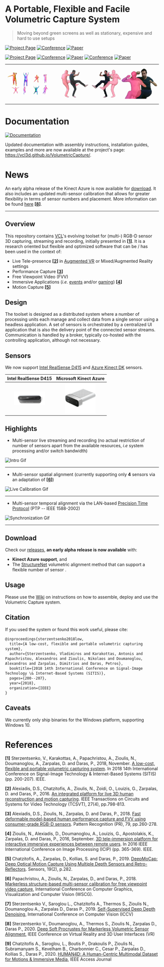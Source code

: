 # A Portable, Flexible and Facile Volumetric Capture System
> Moving beyond green screens as well as stationary, expensive and hard to use setups  

[![Project Page](http://img.shields.io/badge/Volumetric-Capture-blueviolet.svg?style=plastic)](https://vcl3d.github.io/VolumetricCapture/)
[![Conference](http://img.shields.io/badge/SITIS-2018-blue.svg?style=plastic)]()
[![Paper](http://img.shields.io/badge/paper-arxiv.1909.01207-critical.svg?style=plastic)](https://arxiv.org/pdf/1909.01207.pdf)


[![Project Page](http://img.shields.io/badge/Volumetric-Calibration-blueviolet.svg?style=plastic)](https://vcl3d.github.io/StructureNet/)
[![Conference](http://img.shields.io/badge/IEEEVR-2020-blue.svg?style=plastic)](http://ieeevr.org/2020/)
[![Paper](http://img.shields.io/badge/paper-arxiv.2003.10176-critical.svg?style=plastic)](https://arxiv.org/pdf/2003.10176.pdf)
[![Conference](http://img.shields.io/badge/WSCG-2018-blue.svg?style=plastic)]()
[![Paper](http://img.shields.io/badge/paper-iti-critical.svg?style=plastic)](https://www.iti.gr/iti/files/document/publications/S05-Markerless%20Structure-based%20Calibration.pdf)


_______

![Volumetric Capture Banner](./assets/images/header.png)
_______

# Documentation
[![Documentation](http://img.shields.io/badge/documentation-green.svg?style=plastic)](https://vcl3d.github.io/VolumetricCapture/)

Updated documentation with assembly instructions, installation guides, examples and more are now available at the project's page: https://vcl3d.github.io/VolumetricCapture/.

# News
An early alpha release of the Kinect Azure is now available for [download](https://github.com/VCL3D/VolumetricCapture/releases/tag/4.0.1).
It also includes an updated multi-sensor calibration that allows for greater flexibility in terms of sensor numbers and placement. More information can be found [here](https://vcl3d.github.io/StructureNet/) __\[[8](#StructureNet)\]__.


_______
## Overview

This repository contains [VCL](https://vcl.iti.gr)'s evolving toolset for (multi-) RGB-D sensor 3D capturing, streaming and recording, initially presented in __\[[1](#VolCap)\]__.
It is a research oriented but flexible and optimized software that can be / has been used in the context of:

* Live Tele-presence __\[[2](#Integrated)\]__ in [Augmented VR](https://www.youtube.com/watch?v=7O_TrhtmP5Q) or Mixed/Augmented Reality settings
* Performance Capture __\[[3](#PerfCap)\]__
* Free Viewpoint Video (FVV)
* Immersive Applications (_i.e._ [events](https://www.youtube.com/watch?v=J3zJmMNxV0k) and/or [gaming](https://www.youtube.com/watch?v=nK7pC41YjZY)) __\[[4](#Platform)\]__
* Motion Capture __\[[5](#DeepMoCap)\]__


## Design

The toolset is designed as a distributed system where a number of processing units each manage and collect data from a single sensor using a headless application.
A set of sensors is orchestrated by a centralized UI application that is also the delivery point of the connected sensor streams.
Communication is handled by a broker, typically co-hosted with the controlling application, although not necessary.

## Sensors

We now support [Intel RealSense D415](https://www.intelrealsense.com/) and [Azure Kinect DK](https://azure.microsoft.com/en-in/services/kinect-dk/) sensors.

| Intel RealSense D415  |  Microsoft Kinect Azure |
|:-------------------------:|:-------------------------:|
| <img alt="Intel RealSense D415" src="./assets/images/stereo_DT_d415_front-crop1a-1.png" width="100"> | <img alt="Azure Kinect DK" src="./assets/images/k4a.png" width="100"> |


## Highlights

* Multi-sensor live streaming and recording (no actual restriction of number of sensors apart from the available resources, _i.e_ system processing and/or switch bandwidth)

![Intro Gif](./assets/images/intro.gif)

_______

* Multi-sensor spatial alignment (currently supporting only __4__ sensors via an adaptation of __\[[6](#Markerless)\]__)

![Live Calibration Gif](./assets/images/live_calibration.gif)

_______

* Multi-sensor temporal alignment via the LAN-based [Precision Time Protocol](https://en.wikipedia.org/wiki/Precision_Time_Protocol) (PTP -- IEEE 1588-2002)

![Synchronization Gif](./assets/images/synchronization.gif)

_______


## Download

Check our [releases](https://github.com/VCL3D/VolumetricCapture/releases), __an early alpha release is now available__ with:

- __Kinect Azure support__, and
- The [StructureNet](https://vcl3d.github.io/StructureNet/) volumetric alignment method that can support a flexible number of sensor .

## Usage

Please use the [Wiki](https://github.com/VCL3D/VolumetricCapture/wiki) on instructions on how to assemble, deploy and use the Volumetric Capture system.


## Citation

If you used the system or found this work useful, please cite:
```
@inproceedings{sterzentsenko2018low,
  title={A low-cost, flexible and portable volumetric capturing system},
  author={Sterzentsenko, Vladimiros and Karakottas, Antonis and Papachristou, Alexandros and Zioulis, Nikolaos and Doumanoglou, Alexandros and Zarpalas, Dimitrios and Daras, Petros},
  booktitle={2018 14th International Conference on Signal-Image Technology \& Internet-Based Systems (SITIS)},
  pages={200--207},
  year={2018},
  organization={IEEE}
}
```

## Caveats
We currently only ship binaries for the Windows platform, supporting Windows 10.


# References
<a name="VolCap"/> __\[1\]__ Sterzentsenko, V., Karakottas, A., Papachristou, A., Zioulis, N., Doumanoglou, A., Zarpalas, D. and Daras, P., 2018, November. [A low-cost, flexible and portable volumetric capturing system](https://www.iti.gr/iti/files/document/publications/low-cost-flexible.pdf). In 2018 14th International Conference on Signal-Image Technology & Internet-Based Systems (SITIS) (pp. 200-207). IEEE.

<a name="Integrated"/> __\[2\]__ Alexiadis, D.S., Chatzitofis, A., Zioulis, N., Zoidi, O., Louizis, G., Zarpalas, D. and Daras, P., 2016. [An integrated platform for live 3D human reconstruction and motion capturing](https://arxiv.org/ftp/arxiv/papers/1712/1712.03084.pdf). IEEE Transactions on Circuits and Systems for Video Technology (TCSVT), 27(4), pp.798-813.

<a name="PerfCap"/> __\[3\]__ Alexiadis, D.S., Zioulis, N., Zarpalas, D. and Daras, P., 2018. [Fast deformable model-based human performance capture and FVV using consumer-grade RGB-D sensors](https://www.iti.gr/iti/files/document/publications/RGB-D_09-03-2018.pdf). Pattern Recognition (PR), 79, pp.260-278.

<a name="Platform"/> __\[4\]__ Zioulis, N., Alexiadis, D., Doumanoglou, A., Louizis, G., Apostolakis, K., Zarpalas, D. and Daras, P., 2016, September. [3D tele-immersion platform for interactive immersive experiences between remote users](https://www.iti.gr/iti/files/document/publications/cameraReady.pdf). In 2016 IEEE International Conference on Image Processing (ICIP) (pp. 365-369). IEEE.

<a name="DeepMoCap"/> __\[5\]__ Chatzitofis, A., Zarpalas, D., Kollias, S. and Daras, P., 2019. [DeepMoCap: Deep Optical Motion Capture Using Multiple Depth Sensors and Retro-Reflectors](https://www.mdpi.com/1424-8220/19/2/282). Sensors, 19(2), p.282.

<a name="Markerless"/> __\[6\]__ Papachristou, A., Zioulis, N., Zarpalas, D., and Daras, P., 2018. [Markerless structure-based multi-sensor calibration for free viewpoint video capture](https://www.iti.gr/iti/files/document/publications/S05-Markerless%20Structure-based%20Calibration.pdf), International Conference on Computer Graphics, Visualization and Computer Vision (WSCG).

<a name="Denoising"/> __\[7\]__ Sterzentsenko V., Saroglou L., Chatzitofis A., Thermos S., Zioulis N., Doumanoglou A., Zarpalas D., Daras P., 2019. [Self-Supervised Deep Depth Denoising](https://www.iti.gr/iti/files/document/publications/190901193b.pdf), International Conference on Computer Vision (ICCV)

<a name="StructureNet"/> __\[8\]__ Sterzentsenko V., Doumanoglou, A., Thermos S., Zioulis N., Zarpalas D., Daras P., 2020. [Deep Soft Procrustes for Markerless Volumetric Sensor Alignment](https://arxiv.org/pdf/2003.10176.pdf), IEEE Conference on Virtual Reality and 3D User Interfaces (VR)

<a name="HUMAN4D"/> __\[9\]__ Chatzitofis A., Saroglou, L., Boutis P., Drakoulis P., Zioulis N., Subramanyam S., Kevelham B., Charbonnier C., Cesar P., Zarpalas D., Kollias S., Daras P., 2020. [HUMAN4D: A Human-Centric Multimodal Dataset for Motions & Immersive Media](https://ieeexplore.ieee.org/iel7/6287639/8948470/09204617.pdf), IEEE Access Journal
